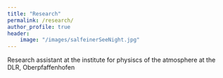 ```yaml
---
title: "Research"
permalink: /research/
author_profile: true
header: 
    image: "/images/salfeinerSeeNight.jpg"
---
```


Research assistant at the institute for physiscs of the atmosphere at the DLR, Oberpfaffenhofen
